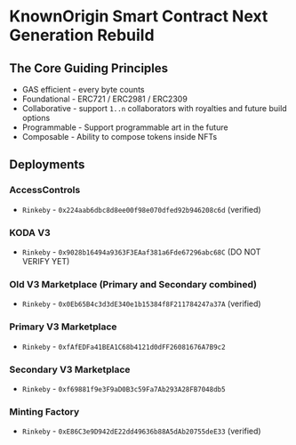 # KnownOrigin Smart Contract Next Generation Rebuild

## The Core Guiding Principles

* GAS efficient - every byte counts
* Foundational - ERC721 / ERC2981 / ERC2309
* Collaborative - support `1..n` collaborators with royalties and future build options 
* Programmable - Support programmable art in the future
* Composable - Ability to compose tokens inside NFTs 

## Deployments

### AccessControls

* `Rinkeby` - `0x224aab6dbc8d8ee00f98e070dfed92b946208c6d` (verified)

### KODA V3

* `Rinkeby` - `0x9028b16494a9363F3EAaf381a6Fde67296abc68C` (DO NOT VERIFY YET)

### Old V3 Marketplace (Primary and Secondary combined)

* `Rinkeby` - `0x0Eb65B4c3d3dE340e1b15384f8F211784247a37A` (verified)

### Primary V3 Marketplace

* `Rinkeby` - `0xfAfEDFa41BEA1C68b4121d0dFF26081676A7B9c2`

### Secondary V3 Marketplace

* `Rinkeby` - `0xf69881f9e3F9aD0B3c59Fa7Ab293A28FB7048db5`

### Minting Factory

* `Rinkeby` - `0xE86C3e9D942dE22dd49636b88A5dAb20755deE33` (verified)
